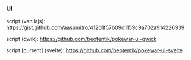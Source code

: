 ### UI

script (vanilajs):
https://gist.github.com/aasumitro/412d1f57b09d1159c9a702a914226939

script (qwik):
https://github.com/beotentik/pokewar-ui-qwick

script [current] (svelte): https://github.com/beotentik/pokewar-ui-svelte